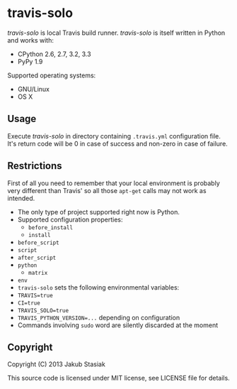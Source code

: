 travis-solo
===========

*travis-solo* is local Travis build runner. *travis-solo* is itself written in Python and works with:

* CPython 2.6, 2.7, 3.2, 3.3
* PyPy 1.9

Supported operating systems:

* GNU/Linux
* OS X

Usage
-----

Execute *travis-solo* in directory containing ``.travis.yml`` configuration file. It's return code will be 0 in case of success and non-zero in case of failure.


Restrictions
------------

First of all you need to remember that your local environment is probably very different than Travis' so all those ``apt-get`` calls may not work as intended.

* The only type of project supported right now is Python.
* Supported configuration properties:
	* ``before_install``
	* ``install``
 * ``before_script``
 * ``script``
 * ``after_script``
 * ``python``
	* ``matrix``
 * ``env``
* ``travis-solo`` sets the following environmental variables:
 * ``TRAVIS=true``
 * ``CI=true``
 * ``TRAVIS_SOLO=true``
 * ``TRAVIS_PYTHON_VERSION=...`` depending on configuration
* Commands involving ``sudo`` word are silently discarded at the moment

Copyright
---------

Copyright (C) 2013 Jakub Stasiak

This source code is licensed under MIT license, see LICENSE file for details.
